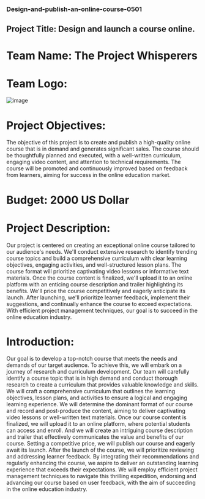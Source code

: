 ### Design-and-publish-an-online-course-0501

## Project Title: Design and launch a course online.
# Team Name: The Project Whisperers 
# Team Logo:
![image](https://github.com/VEMULA-MOUNITHA/Design-and-publish-an-online-course-0501/assets/88839594/e3044413-5b4c-431f-badf-60cba9fc9b09)
# Project Objectives: 
The objective of this project is to create and publish a high-quality online course that is in demand and generates significant sales. The course should be thoughtfully planned and executed, with a well-written curriculum, engaging video content, and attention to technical requirements. The course will be promoted and continuously improved based on feedback from learners, aiming for success in the online education market.

# Budget: 2000 US Dollar
# Project Description:
Our project is centered on creating an exceptional online course tailored to our audience's needs. We'll conduct extensive research to identify trending course topics and build a comprehensive curriculum with clear learning objectives, engaging activities, and well-structured lesson plans. The course format will prioritize captivating video lessons or informative text materials. Once the course content is finalized, we'll upload it to an online platform with an enticing course description and trailer highlighting its benefits. We'll price the course competitively and eagerly anticipate its launch. After launching, we'll prioritize learner feedback, implement their suggestions, and continually enhance the course to exceed expectations. With efficient project management techniques, our goal is to succeed in the online education industry.

# Introduction:
Our goal is to develop a top-notch course that meets the needs and demands of our target audience. To achieve this, we will embark on a journey of research and curriculum development.
Our team will carefully identify a course topic that is in high demand and conduct thorough research to create a curriculum that provides valuable knowledge and skills. We will craft a comprehensive curriculum that outlines the learning objectives, lesson plans, and activities to ensure a logical and engaging learning experience.
We will determine the dominant format of our course and record and post-produce the content, aiming to deliver captivating video lessons or well-written text materials. Once our course content is finalized, we will upload it to an online platform, where potential students can access and enroll. And we will create an intriguing course description and trailer that effectively communicates the value and benefits of our course. Setting a competitive price, we will publish our course and eagerly await its launch.
After the launch of the course, we will prioritize reviewing and addressing learner feedback. By integrating their recommendations and regularly enhancing the course, we aspire to deliver an outstanding learning experience that exceeds their expectations. We will employ efficient project management techniques to navigate this thrilling expedition, endorsing and advancing our course based on user feedback, with the aim of succeeding in the online education industry.

